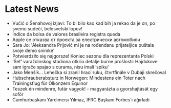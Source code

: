 # Latest News
-  Vučić o Šenahovoj izjavi: To bi bilo kao kad bih ja rekao da je on, po svemu sudeći, belosvetski lopov!
-  Índice da bolsa de valores brasileira registra queda
-  Apple се отказва от проекта за електрически автомобили
-  Sara Jo: 'Aleksandra Prijović mi je na rođendanu prijateljice puštala svoje demo snimke'
-  Potwierdziło się najgorsze! Koniec sezonu dla reprezentanta Polski
-  ‘Šef‘ varaždinskog stadiona otkrio detalje burne prošlosti: Hajdukove sam igrače spajao s curama, nisu imali ‘spiku‘
-  Jako Menšík... Lehečka si zranil hrací ruku, čtvrtfinále v Dubaji skrečoval
-  Hubschrauberabsturz in Norwegen: Mindestens ein Toter nach Trainingsflug für Ölkonzern Equinor
-  Teszek én mindenre, futár vagyok! - magyarázta a gyorshajtását egy sofőr
-  Cumhurbaşkanı Yardımcısı Yılmaz, IFRC Başkanı Forbes'ı ağırladı
